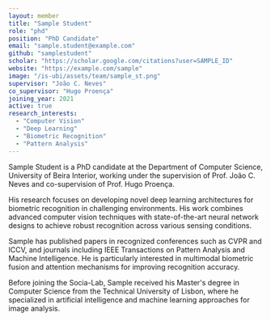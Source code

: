 ```yaml
---
layout: member
title: "Sample Student"
role: "phd"
position: "PhD Candidate"
email: "sample.student@example.com"
github: "samplestudent"
scholar: "https://scholar.google.com/citations?user=SAMPLE_ID"
website: "https://example.com/sample"
image: "/is-ubi/assets/team/sample_st.png"
supervisor: "João C. Neves"
co_supervisor: "Hugo Proença"
joining_year: 2021
active: true
research_interests:
  - "Computer Vision"
  - "Deep Learning"
  - "Biometric Recognition"
  - "Pattern Analysis"
---
```


Sample Student is a PhD candidate at the Department of Computer Science, University of Beira Interior, working under the supervision of Prof. João C. Neves and co-supervision of Prof. Hugo Proença.

His research focuses on developing novel deep learning architectures for biometric recognition in challenging environments. His work combines advanced computer vision techniques with state-of-the-art neural network designs to achieve robust recognition across various sensing conditions.

Sample has published papers in recognized conferences such as CVPR and ICCV, and journals including IEEE Transactions on Pattern Analysis and Machine Intelligence. He is particularly interested in multimodal biometric fusion and attention mechanisms for improving recognition accuracy.

Before joining the Socia-Lab, Sample received his Master's degree in Computer Science from the Technical University of Lisbon, where he specialized in artificial intelligence and machine learning approaches for image analysis. 